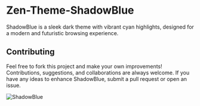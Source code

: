# Zen-Theme-ShadowBlue

ShadowBlue is a sleek dark theme with vibrant cyan highlights, designed for a modern and futuristic browsing experience.

<h2>Contributing</h2>
<p>Feel free to fork this project and make your own improvements! Contributions, suggestions, and collaborations are always welcome. If you have any ideas to enhance ShadowBlue, submit a pull request or open an issue.</p>

![ShadowBlue](imag)
